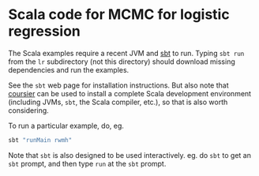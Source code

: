 # Scala code for MCMC for logistic regression

The Scala examples require a recent JVM and [sbt](https://www.scala-sbt.org/) to run. Typing `sbt run` from the `lr` subdirectory (not this directory) should download missing dependencies and run the examples.

See the `sbt` web page for installation instructions. But also note that [coursier](https://get-coursier.io/) can be used to install a complete Scala development environment (including JVMs, `sbt`, the Scala compiler, etc.), so that is also worth considering.

To run a particular example, do, eg.
```bash
sbt "runMain rwmh"
```
Note that `sbt` is also designed to be used interactively. eg. do `sbt` to get an `sbt` prompt, and then type `run` at the `sbt` prompt.

